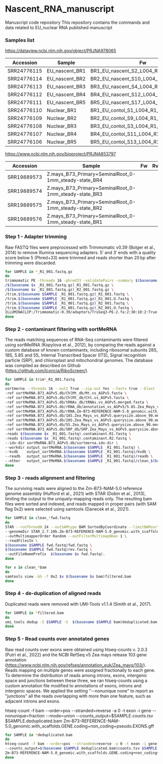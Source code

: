 # Nascent_RNA_manuscript
Manuscript code repository This repository contains the commands and data related to EU_nuclear RNA published manuscript

### Samples list

https://dataview.ncbi.nlm.nih.gov/object/PRJNA978065

Accession  | Sample | Fw | Rv
--- | --- | --- | --- 
SRR24776115 | EU_nascent_BR1 | BR1_EU_nascent_S2_L004_R1_001.fastq.gz | BR1_EU_nascent_S2_L004_R2_001.fastq.gz
SRR24776114 | EU_nascent_BR2 | BR2_EU_nascent_S10_L004_R1_001.fastq.gz | BR2_EU_nascent_S10_L004_R2_001.fastq.gz
SRR24776113 | EU_nascent_BR3 | BR3_EU_nascent_S4_L004_R1_001.fastq.gz | BR3_EU_nascent_S4_L004_R2_001.fastq.gz
SRR24776112 | EU_nascent_BR4 | BR4_EU_nascent_S12_L004_R1_001.fastq.gz | BR4_EU_nascent_S12_L004_R2_001.fastq.gz
SRR24776111 | EU_nascent_BR5 | BR5_EU_nascent_S17_L004_R1_001.fastq.gz | BR5_EU_nascent_S17_L004_R2_001.fastq.gz
SRR24776110 | Nuclear_BR1 | BR1_EU_contol_S1_L004_R1_001.fastq.gz | BR1_EU_contol_S1_L004_R2_001.fastq.gz
SRR24776109 | Nuclear_BR2 | BR2_EU_contol_S9_L004_R1_001.fastq.gz | BR2_EU_contol_S9_L004_R2_001.fastq.gz
SRR24776108 | Nuclear_BR3 | BR3_EU_contol_S3_L004_R1_001.fastq.gz | BR3_EU_contol_S3_L004_R2_001.fastq.gz
SRR24776107 | Nuclear_BR4 | BR4_EU_contol_S11_L004_R1_001.fastq.gz | BR4_EU_contol_S11_L004_R2_001.fastq.gz
SRR24776106 | Nuclear_BR5 | BR5_EU_contol_S13_L004_R1_001.fastq.gz | BR5_EU_contol_S13_L004_R2_001.fastq.gz

https://www.ncbi.nlm.nih.gov/bioproject/PRJNA853797

Accession  | Sample | Fw | Rv
--- | --- | --- | --- 
SRR19889573	| Z.mays_B73_Primary+SeminalRoot_0-1mm_steady-state_BR4 | | 
SRR19889574	| Z.mays_B73_Primary+SeminalRoot_0-1mm_steady-state_BR3 | | 
SRR19889575	| Z.mays_B73_Primary+SeminalRoot_0-1mm_steady-state_BR2 | | 
SRR19889576	| Z.mays_B73_Primary+SeminalRoot_0-1mm_steady-state_BR1 | | 

### Step 1 - Adapter trimming
Raw FASTQ files were preprocessed with Trimmomatic v0.39 (Bolger et al., 2014) to remove Illumina sequencing adapters. 5′ and 3′ ends with a quality score below 5 (Phred+33) were trimmed and reads shorter than 20 bp after trimming were discarded. 

```bash
for SAMPLE in *_R1_001.fastq.gz
do
trimmomatic PE -threads 16 -phred33 -validatePairs -summary $(basename $x _R1_001.fastq.gz).summary.txt \
/$(basename $x _R1_001.fastq.gz)_R1_001.fastq.gz \
/$(basename $x _R1_001.fastq.gz)_R2_001.fastq.gz \
/trim.$(basename $SAMPLE _R1_001.fastq.gz)_R1_001.fastq \
/trim.$(basename $SAMPLE _R1_001.fastq.gz)_R1_001.U.fastq \
/trim.$(basename $SAMPLE _R1_001.fastq.gz)_R2_001.fastq \
/trim.$(basename $SAMPLE _R1_001.fastq.gz)_R2_001.U.fastq \
ILLUMINACLIP:/Trimmomatic-0.39/adapters/TruSeq3-PE-2.fa:2:30:10:2:True LEADING:5 TRAILING:5 MINLEN:20  
done
```

### Step 2 - contaminant filtering with sortMeRNA
The reads matching sequences of RNA-Seq contaminants were filtered using sortMeRNA (Kopylova et al., 2012), by comparing the reads against a custom database of known contaminants, including ribosomal subunits 28S, 18S, 5.8S and 5S, Internal Transcribed Spacer (ITS), Signal recognition particle (SRP), and chloroplast and mitochondrial genomes. The database was compiled as described on Github (https://github.com/lconcia/RiboScreen/).

```bash
for SAMPLE in trim*_R1_001.fastq
do
sortmerna --threads 16 --out2 True --zip-out Yes --fastx true --blast '1 cigar qcov qstrand' --paired_in true \
-ref sortMeRNA.B73_AGPv5.db/ChlMt_db/Mt.vs_AGPv5.fasta \
-ref sortMeRNA.B73_AGPv5.db/ChlMt_db/Chl.vs_AGPv5.fasta \
-ref sortMeRNA.B73_AGPv5.db/tRNAs_db/tRNAs.vs_AGPv5.merged.fasta \
-ref sortMeRNA.B73_AGPv5.db/rRNA_db/annotation_vs_AGPv5/5.8S.Zea_Mays_vs_AGPv5.querysize.above_90.merged.fasta \
-ref sortMeRNA.B73_AGPv5.db/rRNA.Zm-B73-REFERENCE-NAM-5.0_genomic.with_scaffolds.ITS.fasta \
-ref sortMeRNA.B73_AGPv5.db/18S.Zea_Mays_vs_AGPv5.querysize.above_90.merged.fasta \
-ref sortMeRNA.B73_AGPv5.db/28S.Zea_Mays_vs_AGPv5.querysize.above_90.merged.fasta \
-ref sortMeRNA.B73_AGPv5.db/5S.Zea_Mays_vs_AGPv5.querysize.above_90.merged.fasta \
-ref sortMeRNA.B73_AGPv5.db/SRP_db/SRP.Zea_Mays_vs_AGPv5.querysize.above_90.merged.fasta \
-reads $(basename $x _R1_001.fastq).contaminant.R1.fastq \
-reads $(basename $x _R1_001.fastq).contaminant.R2.fastq \
--idx-dir sortMeRNA.B73_AGPv5.db/sortmerna.idx-dir \
--workdir output_sortMeRNA.$(basename $SAMPLE _R1_001.fastq) \
--kvdb    output_sortMeRNA.$(basename $SAMPLE _R1_001.fastq)/kvdb \
--readb   output_sortMeRNA.$(basename $SAMPLE _R1_001.fastq)/readb \
--other   output_sortMeRNA.$(basename $SAMPLE _R1_001.fastq)/clean_$(basename $SAMPLE _R1_001.fastq).fastq
done
```

### Step 3 - reads alignment and filtering
The surviving reads were aligned to the Zm-B73-NAM-5.0 reference genome assembly (Hufford et al., 2021) with STAR (Dobin et al., 2013), limiting the output to the uniquely-mapping reads only. The resulting bam files were sorted and indexed, and reads mapped in proper pairs (with SAM flag 0x2) were selected using samtools (Danecek et al., 2021).

```bash
for SAMPLE in clean_*fwd.fastq
do
STAR --runThreadN 24 --outSAMtype BAM SortedByCoordinate --limitBAMsortRAM 20000000000 \
--genomeDir STAR_2.7.10b.Zm-B73-REFERENCE-NAM-5.0_genomic.with_scaffolds/ \
--outMultimapperOrder Random --outFilterMultimapNmax 1 \
--readFilesIn \
$(basename $SAMPLE fwd.fastq)fwd.fastq \
$(basename $SAMPLE fwd.fastq)rev.fastq \
--outFileNamePrefix  $(basename $x fwd.fastq).
done
```
```bash
for x in clean_*bam
do
samtools view -bh -f 0x2 $x $(basename $x bam)filtered.bam
done
```
### Step 4 - de-duplication of aligned reads
Duplicated reads were removed with UMI-Tools v1.1.4 (Smith et al., 2017).
```bash
for SAMPLE in *filtered.bam
do
umi_tools dedup -I $SAMPLE -S  $(basename $SAMPLE bam)deduplicated.bam --umi-separator=":" --paired
done
```
### Step 5 - Read counts over annotated genes
Raw read counts over exons were obtained using htseq-counts v. 2.0.3 (Putri et al., 2022) and the NCBI RefSeq v5 Zea mays release 103 gene annotation (https://www.ncbi.nlm.nih.gov/refseq/annotation_euk/Zea_mays/103/). Reads mapping on multiple genes were assigned fractionally to each gene. To determine the distribution of reads among introns, exons, intergenic space and junctions between these three, we ran htseq-counts using a custom annotation file modified to annotations of exons, introns and intergenic spaces. We applied the setting "--nonunique none" to report as "junctions" all the reads overlapping with more than one feature, such as adjacent introns and exons. 

htseq-count -f bam --order=pos --stranded=reverse -a 0 -t exon -i gene --nonunique=fraction --mode=union --counts_output=$SAMPLE.counts.tsv $SAMPLE.deduplicated.bam Zm-B73-REFERENCE-NAM-5.0_genomic.with_scaffolds.GENE.coding+non_coding+pseudo.EXONS.gff

```bash
for SAMPLE in *deduplicated.bam
do
htseq-count -f bam --order=pos --stranded=reverse -a 0 -t exon -i gene --nonunique=fraction --mode=union \
--counts_output=$(basename $SAMPLE deduplicated.bam)counts.tsv $SAMPLE \
Zm-B73-REFERENCE-NAM-5.0_genomic.with_scaffolds.GENE.coding+non_coding+pseudo.EXONS.gff
done
```

